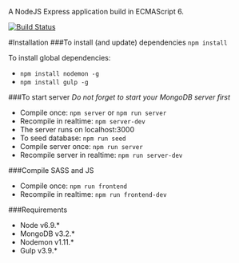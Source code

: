 A NodeJS Express application build in ECMAScript 6.

[![Build Status](http://95.85.2.218:8080/buildStatus/icon?job=nodejs-app)](http://95.85.2.218:8080/job/nodejs-app/)

#Installation
###To install (and update) dependencies
`npm install`

To install global dependencies:
* `npm install nodemon -g`
* `npm install gulp -g`

###To start server
_Do not forget to start your MongoDB server first_
* Compile once: `npm server` or `npm run server`
* Recompile in realtime: `npm server-dev`
* The server runs on localhost:3000
* To seed database: `npm run seed`
* Compile server once: `npm run server`
* Recompile server in realtime: `npm run server-dev`

###Compile SASS and JS
* Compile once: `npm run frontend`
* Recompile in realtime: `npm run frontend-dev`

###Requirements
* Node v6.9.*
* MongoDB v3.2.*
* Nodemon v1.11.*
* Gulp v3.9.*

